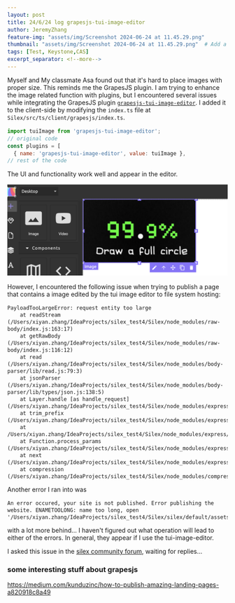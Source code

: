 ```yaml
---
layout: post
title: 24/6/24 log grapesjs-tui-image-editor
author: JeremyZhang
feature-img: "assets/img/Screenshot 2024-06-24 at 11.45.29.png"              # Add a feature-image to the post
thumbnail: "assets/img/Screenshot 2024-06-24 at 11.45.29.png"  # Add a thumbnail image on blog view
tags: [Test, Keystone,CAS]
excerpt_separator: <!--more-->
---
```

Myself and My classmate Asa found out that it's hard to place images with proper size. This reminds me the GrapesJS plugin. I am trying to enhance the image related function with plugins, but I encountered several issues while integrating the GrapesJS plugin [`grapesjs-tui-image-editor`](https://github.com/GrapesJS/tui-image-editor).  <!--more-->
I added it to the client-side by modifying the `index.ts` file at `Silex/src/ts/client/grapesjs/index.ts`.

```javascript
import tuiImage from 'grapesjs-tui-image-editor';
// original code
const plugins = [
  { name: 'grapesjs-tui-image-editor', value: tuiImage },
// rest of the code
```

The UI and functionality work well and appear in the editor.

![screenshot](https://raw.githubusercontent.com/JeremyZXi/jeremyzxi.github.io/master/assets/img/Screenshot%202024-06-24%20at%2011.45.29.png)

However, I encountered the following issue when trying to publish a page that contains a image edited by the tui image editor to file system hosting:

```
PayloadTooLargeError: request entity too large
    at readStream (/Users/xiyan.zhang/IdeaProjects/silex_test4/Silex/node_modules/raw-body/index.js:163:17)
    at getRawBody (/Users/xiyan.zhang/IdeaProjects/silex_test4/Silex/node_modules/raw-body/index.js:116:12)
    at read (/Users/xiyan.zhang/IdeaProjects/silex_test4/Silex/node_modules/body-parser/lib/read.js:79:3)
    at jsonParser (/Users/xiyan.zhang/IdeaProjects/silex_test4/Silex/node_modules/body-parser/lib/types/json.js:138:5)
    at Layer.handle [as handle_request] (/Users/xiyan.zhang/IdeaProjects/silex_test4/Silex/node_modules/express/lib/router/layer.js:95:5)
    at trim_prefix (/Users/xiyan.zhang/IdeaProjects/silex_test4/Silex/node_modules/express/lib/router/index.js:328:13)
    at /Users/xiyan.zhang/IdeaProjects/silex_test4/Silex/node_modules/express/lib/router/index.js:286:9
    at Function.process_params (/Users/xiyan.zhang/IdeaProjects/silex_test4/Silex/node_modules/express/lib/router/index.js:346:12)
    at next (/Users/xiyan.zhang/IdeaProjects/silex_test4/Silex/node_modules/express/lib/router/index.js:280:10)
    at compression (/Users/xiyan.zhang/IdeaProjects/silex_test4/Silex/node_modules/compression/index.js:220:5)
```

Another error I ran into was
```
An error occured, your site is not published. Error publishing the website. ENAMETOOLONG: name too long, open '/Users/xiyan.zhang/IdeaProjects/silex_test4/Silex/silex/default/assets/data:image/png;base64,iVBORw0KGgoAAAANSUhEUgAAAT4AAACzCAYAAAAQYXCCAAAAAXNSR0IArs4c6QAAIABJREFUeF7dnQm8ZVlV3vcbauyunulucERUECFxQIxzjIgRx8RZ0AQ1DAZRo0bFqIiAA4KKoCZqFMWIiRocQCPGiCgoKiggIgoqoEA30GN1dY0vfufedeq73/3W2vu+qgaS+4Nf17v3nL3XXsN/rb3PPudsXX755Xtt+dna2op/zv/d25t/Xvktjo3f9Vw+D/O2ubv+Rx8n/UdgmR94/eRc7W/7e3tlTHG766frH33vRs7d6S6XDNCMh6nI6d3p2Mea09XoU8cpzpSWzjZdfw8Xt
```
with a lot more behind...
I haven't figured out what operation will lead to either of the errors. In general, they appear if I use the tui-image-editor.

I asked this issue in the [silex community forum](https://community.silex.me/d/84-integrating-grapesjs-tui-image-editor), waiting for replies...


### some interesting stuff about grapesjs
https://medium.com/kunduzinc/how-to-publish-amazing-landing-pages-a820918c8a49